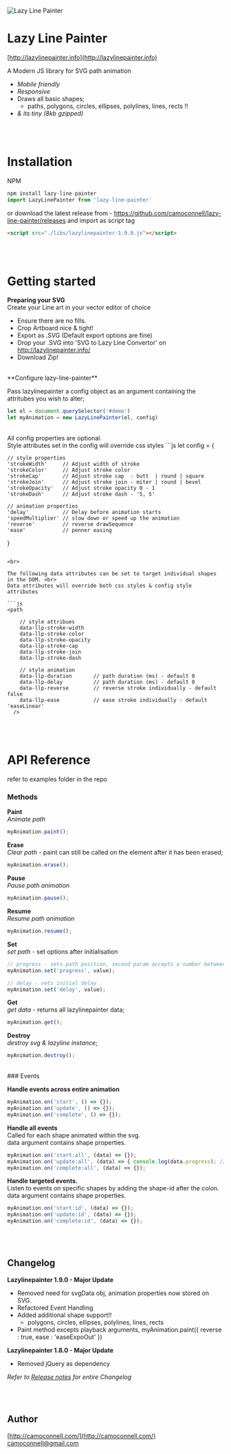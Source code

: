 ![Lazy Line Painter](http://lazylinepainter.info/banner.png)

Lazy Line Painter
=================
[http://lazylinepainter.info](http://lazylinepainter.info)

A Modern JS library for SVG path animation
- *Mobile friendly*
- *Responsive*
- Draws all basic shapes;
  - paths, polygons, circles, ellipses, polylines, lines, rects !!
- *& its tiny (8kb gzipped)*

<br><br>

# Installation
NPM
```js
npm install lazy-line-painter
import LazyLinePainter from 'lazy-line-painter'
```

or download the latest release from - https://github.com/camoconnell/lazy-line-painter/releases
and import as script tag 
```html
<script src="./libs/lazylinepainter-1.9.0.js"></script>
```
<br><br>

# Getting started 


**Preparing your SVG** <br>
Create your Line art in your vector editor of choice
- Ensure there are no fills.
- Crop Artboard nice & tight!
- Export as .SVG (Default export options are fine)
- Drop your .SVG into 'SVG to Lazy Line Convertor' on http://lazylinepainter.info/
- Download Zip!

<br>
**Configure lazy-line-painter**

Pass lazylinepainter a config object as an argument containing the attritubes you wish to alter;
```js
let el = document.querySelector('#demo') 
let myAnimation = new LazyLinePainter(el, config)
```
<br>
All config properties are optional. <br>
Style attributes set in the config will override css styles
```js
let config = {

	// style properties
	'strokeWidth'     // Adjust width of stroke
	'strokeColor'     // Adjust stroke color
	'strokeCap'       // Adjust stroke cap  - butt  | round | square
	'strokeJoin'      // Adjust stroke join - miter | round | bevel
	'strokeOpacity'   // Adjust stroke opacity 0 - 1
	'strokeDash'      // Adjust stroke dash - '5, 5'

	// animation properties
	'delay'           // Delay before animation starts
	'speedMultiplier' // slow down or speed up the animation
	'reverse'         // reverse drawSequence
	'ease'            // penner easing
}
```

<br>

The following data attributes can be set to target individual shapes in the DOM. <br>
Data attributes will override both css styles & config style attributes

```js
<path

	// style attribues
	data-llp-stroke-width
	data-llp-stroke-color
	data-llp-stroke-opacity
	data-llp-stroke-cap
	data-llp-stroke-join 
	data-llp-stroke-dash
    
	// style animation
	data-llp-duration       // path duration (ms) - default 0
	data-llp-delay         	// path duration (ms) - default 0
	data-llp-reverse       	// reverse stroke individually - default false
	data-llp-ease			// ease stroke individually - default 'easeLinear'
  />
```
<br><br>
# API Reference
refer to examples folder in the repo
<br>
### Methods

**Paint**<br>
*Animate path*
```js
myAnimation.paint();
```

**Erase**<br>
*Clear path* - paint can still be called on the element after it has been erased;
```js
myAnimation.erase();
```

**Pause**<br>
*Pause path animation*
```js
myAnimation.pause();
```

**Resume**<br>
*Resume path animation*
```js
myAnimation.resume();
```

**Set**<br>
*set path* - set options after initialisation 
```js
// progress - sets path position, second param accepts a number between 0 - 1
myAnimation.set('progress', value);

// delay - sets initial delay
myAnimation.set('delay', value);

```

**Get**<br>
*get data* - returns all lazylinepainter data;
```js
myAnimation.get();
```

**Destroy**<br>
*destroy svg & lazyline instance*;
```js
myAnimation.destroy();
```
<br>
### Events

**Handle events across entire animation**
```js
myAnimation.on('start', () => {});
myAnimation.on('update', () => {});
myAnimation.on('complete', () => {});
```

**Handle all events** <br>
Called for each shape animated within the svg.<br>
data argument contains shape properties.
```js
myAnimation.on('start:all', (data) => {});
myAnimation.on('update:all', (data) => { console.log(data.progress); // [0-1] });
myAnimation.on('complete:all', (data) => {});
```

**Handle targeted events.**<br>
Listen to events on specific shapes by adding the shape-id after the colon.<br>
data argument contains shape properties.
```js
myAnimation.on('start:id', (data) => {});
myAnimation.on('update:id', (data) => {});
myAnimation.on('complete:id', (data) => {});
```
<br><br>
## Changelog

**Lazylinepainter 1.9.0 - Major Update**
- Removed need for svgData obj, animation properties now stored on SVG.
- Refactored Event Handling
- Added additional shape support!! 
  - polygons, circles, ellipses, polylines, lines, rects
- Paint method excepts playback arguments, myAnimation.paint({ reverse : true, ease : 'easeExpoOut' })

**Lazylinepainter 1.8.0 - Major Update**
- Removed jQuery as dependency


*Refer to [Release notes](https://github.com/camoconnell/lazy-line-painter/releases) for entire Changelog*

<br><br>

## Author
[http://camoconnell.com/](http://camoconnell.com/)
camoconnell@gmail.com